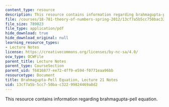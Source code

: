 ```yaml
---
content_type: resource
description: This resource contains information regarding brahmagupta-pell equation.
file: /courses/18-781-theory-of-numbers-spring-2012/13cf7a5b5cc750bac32299824469a8d2_MIT18_781S12_lec21.pdf
file_size: 789023
file_type: application/pdf
hide_download: true
hide_download_original: null
learning_resource_types:
- Lecture Notes
license: https://creativecommons.org/licenses/by-nc-sa/4.0/
ocw_type: OCWFile
parent_title: Lecture Notes
parent_type: CourseSection
parent_uid: f6816877-ee72-4ff9-e594-f0771eaa96bb
resourcetype: Document
title: Brahmagupta-Pell Equation, Lecture 21 Notes
uid: 13cf7a5b-5cc7-50ba-c322-99824469a8d2
---
```

This resource contains information regarding brahmagupta-pell equation.